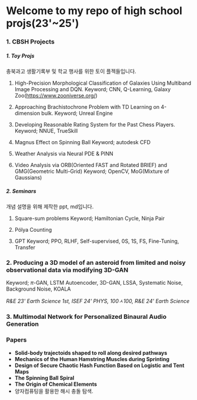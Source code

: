 # Welcome to my repo of high school projs(23'~25')
 ### 1. CBSH Projects
  ##### 1. Toy Projs
충북과고 생활기록부 및 학교 행사를 위한 토이 플젝들입니다.
1. High-Precision Morphological Classification of Galaxies Using Multiband Image Processing and DQN.
 Keyword; CNN, Q-Learning, Galaxy Zoo(https://www.zooniverse.org/)

2. Approaching Brachistochrone Problem with TD Learning on 4-dimension bulk.
   Keyword; Unreal Engine

3. Developing Reasonable Rating System for the Past Chess Players.
 Keyword; NNUE, TrueSkill

4. Magnus Effect on Spinning Ball
   Keyword; autodesk CFD

5. Weather Analysis via Neural PDE & PINN

6. Video Analysis via ORB(Oriented FAST and Rotated BRIEF) and GMG(Geometric Multi-Grid)
 Keyword; OpenCV, MoG(Mixture of Gaussians)

  ##### 2. Seminars
개념 설명을 위해 제작한 ppt, md입니다.
1. Square-sum problems
 Keyword; Hamiltonian Cycle, Ninja Pair

2. Pólya Counting

3. GPT
 Keyword; PPO, RLHF, Self-supervised, 0S, 1S, FS, Fine-Tuning, Transfer

 ### 2. Producing a 3D model of an asteroid from limited and noisy observational data via modifying 3D-GAN
 Keyword; $\pi$-GAN, LSTM Autoencoder, 3D-GAN, LSSA, Systematic Noise, Background Noise, KOALA

 *R&E 23' Earth Science 1st, ISEF 24' PHYS, 100ㅅ100, R&E 24' Earth Science*

 ### 3. Multimodal Network for Personalized Binaural Audio Generation


### Papers
- **Solid-body trajectoids shaped to roll along desired pathways**
- **Mechanics of the Human Hamstring Muscles during Sprinting**
- **Design of Secure Chaotic Hash Function Based on Logistic and Tent Maps**
- **The Spinning Ball Spiral**
- **The Origin of Chemical Elements**
- 양자컴퓨팅을 활용한 해시 충돌 탐색.
